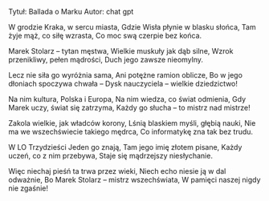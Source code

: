 Tytuł: Ballada o Marku 
Autor: chat gpt 

W grodzie Kraka, w sercu miasta,
Gdzie Wisła płynie w blasku słońca,
Tam żyje mąż, co siłę wzrasta,
Co moc swą czerpie bez końca.

Marek Stolarz – tytan męstwa,
Wielkie muskuły jak dąb silne,
Wzrok przenikliwy, pełen mądrości,
Duch jego zawsze nieomylny.

Lecz nie siła go wyróżnia sama,
Ani potężne ramion oblicze,
Bo w jego dłoniach spoczywa chwała –
Dysk nauczyciela – wielkie dziedzictwo!

Na nim kultura, Polska i Europa,
Na nim wiedza, co świat odmienia,
Gdy Marek uczy, świat się zatrzyma,
Każdy go słucha – to mistrz nad mistrze!

Zakola wielkie, jak władców korony,
Lśnią blaskiem myśli, głębią nauki,
Nie ma we wszechświecie takiego mędrca,
Co informatykę zna tak bez trudu.

W LO Trzydzieści Jeden go znają,
Tam jego imię złotem pisane,
Każdy uczeń, co z nim przebywa,
Staje się mądrzejszy niesłychanie.

Więc niechaj pieśń ta trwa przez wieki,
Niech echo niesie ją w dal odważnie,
Bo Marek Stolarz – mistrz wszechświata,
W pamięci naszej nigdy nie zgaśnie!
